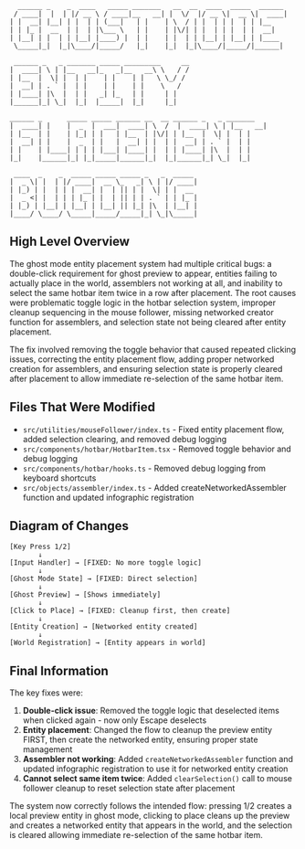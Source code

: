 ```
  ______ _    _  ____   _____ _______   __  __  ____  _____  ______ 
 / ____|  |  | |/ __ \ / ____|__   __| |  \/  |/ __ \|  __ \|  ____|
| |  __| |__| | |  | | (___|   | |    | \  / | |  | | |  | | |__   
| | |_ |  __  | |  | |\___ \   | |    | |\/| | |  | | |  | |  __|  
| |__| | |  | | |__| |____) |  | |    | |  | | |__| | |__| | |____ 
 \_____|_|  |_|\____/|_____/   |_|    |_|  |_|\____/|_____/|______|
                                                                   
 ______ _   _ _______ _____ _________     __                        
|  ____| \ | |__   __|_   _|__   __\ \   / /                       
| |__  |  \| |  | |    | |    | |   \ \_/ /                        
|  __| | . ` |  | |    | |    | |    \   /                         
| |____| |\  |  | |   _| |_   | |     | |                          
|______|_| \_|  |_|  |_____|  |_|     |_|                          
                                                                   
______ _      _____ _____ ______ __  __ ______ _   _ _______        
|  ____| |    |  _  |  ___|  ____| \  /  |  ____| \ | |__   __|      
| |__  | |    | |_| | |   | |__  | |\/| | |__  |  \| |  | |         
|  __| | |    |  _  | |   |  __| | |  | |  __| | . ` |  | |         
| |    | |____| | | | |___| |____| |  | | |____| |\  |  | |         
|_|    |______|_| |_|_____|______|_|  |_|______|_| \_|  |_|         
                                                                   
 ____  _    _  _____ _____ _____ _   _  _____                       
|  _ \| |  | |/ ____|  __ \_   _| \ | |/ ____|                      
| |_) | |  | | |  __| |  | || | |  \| | |  __                       
|  _ <| |  | | | |_ | |  | || | | . ` | | |_ |                      
| |_) | |__| | |__| | |__| || |_| |\  | |__| |                      
|____/ \____/ \_____|_____/_____|_| \_|\_____|                      
```

## High Level Overview

The ghost mode entity placement system had multiple critical bugs: a double-click requirement for ghost preview to appear, entities failing to actually place in the world, assemblers not working at all, and inability to select the same hotbar item twice in a row after placement. The root causes were problematic toggle logic in the hotbar selection system, improper cleanup sequencing in the mouse follower, missing networked creator function for assemblers, and selection state not being cleared after entity placement.

The fix involved removing the toggle behavior that caused repeated clicking issues, correcting the entity placement flow, adding proper networked creation for assemblers, and ensuring selection state is properly cleared after placement to allow immediate re-selection of the same hotbar item.

## Files That Were Modified

- `src/utilities/mouseFollower/index.ts` - Fixed entity placement flow, added selection clearing, and removed debug logging
- `src/components/hotbar/HotbarItem.tsx` - Removed toggle behavior and debug logging
- `src/components/hotbar/hooks.ts` - Removed debug logging from keyboard shortcuts
- `src/objects/assembler/index.ts` - Added createNetworkedAssembler function and updated infographic registration

## Diagram of Changes

```
[Key Press 1/2] 
       ↓
[Input Handler] → [FIXED: No more toggle logic]
       ↓
[Ghost Mode State] → [FIXED: Direct selection]
       ↓
[Ghost Preview] → [Shows immediately]
       ↓
[Click to Place] → [FIXED: Cleanup first, then create]
       ↓
[Entity Creation] → [Networked entity created]
       ↓
[World Registration] → [Entity appears in world]
```

## Final Information

The key fixes were:
1. **Double-click issue**: Removed the toggle logic that deselected items when clicked again - now only Escape deselects
2. **Entity placement**: Changed the flow to cleanup the preview entity FIRST, then create the networked entity, ensuring proper state management
3. **Assembler not working**: Added `createNetworkedAssembler` function and updated infographic registration to use it for networked entity creation
4. **Cannot select same item twice**: Added `clearSelection()` call to mouse follower cleanup to reset selection state after placement

The system now correctly follows the intended flow: pressing 1/2 creates a local preview entity in ghost mode, clicking to place cleans up the preview and creates a networked entity that appears in the world, and the selection is cleared allowing immediate re-selection of the same hotbar item.
